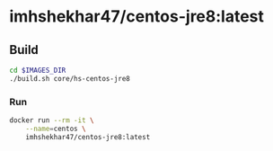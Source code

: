 # imhshekhar47/centos-jre8:latest

## Build
```bash
cd $IMAGES_DIR
./build.sh core/hs-centos-jre8
```

### Run
```bash
docker run --rm -it \
    --name=centos \
    imhshekhar47/centos-jre8:latest
```